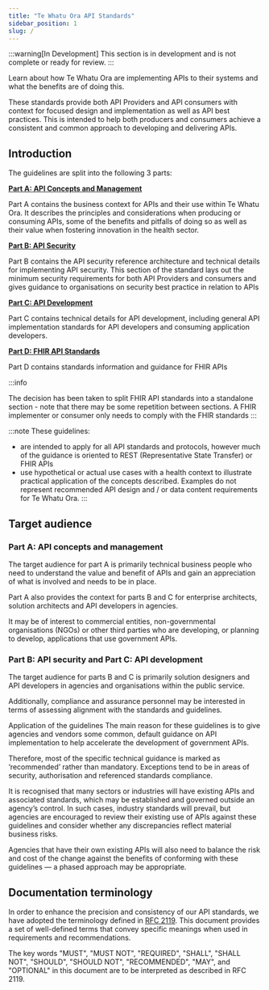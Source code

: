 ```yaml
---
title: "Te Whatu Ora API Standards"
sidebar_position: 1
slug: /
---
```


:::warning[In Development]
This section is in development and is not complete or ready for review.
:::

Learn about how Te Whatu Ora are implementing APIs to their systems and what the benefits are of doing this.

These standards provide both API Providers and API consumers with context for focused design and implementation as well as API best practices. This is intended to help both producers and consumers achieve a consistent and common approach to developing and delivering APIs.

## Introduction

The guidelines are split into the following 3 parts:

[**Part A: API Concepts and Management**](/api-concepts)

Part A contains the business context for APIs and their use within Te Whatu Ora. It describes the principles and considerations when producing or consuming APIs, some of the benefits and pitfalls of doing so as well as their value when fostering innovation in the health sector.

[**Part B: API Security**](/api-security)

Part B contains the API security reference architecture and technical details for implementing API security. This section of the standard lays out the minimum security requirements for both API Providers and consumers and gives guidance to organisations on security best practice in relation to APIs

[**Part C: API Development**](/api-development)

Part C contains technical details for API development, including general API implementation standards for API developers and consuming application developers.

[**Part D: FHIR API Standards**](/fhir-api-standard)

Part D contains standards information and guidance for FHIR APIs

:::info

The decision has been taken to split FHIR API standards into a standalone section - note that there may be some repetition between sections. A FHIR implementer or consumer only needs to comply with the FHIR standards
:::

:::note
These guidelines:

- are intended to apply for all API standards and protocols, however much of the guidance is oriented to REST (Representative State Transfer) or FHIR APIs
- use hypothetical or actual use cases with a health context to illustrate practical application of the concepts described. Examples do not represent recommended API design and / or data content requirements for Te Whatu Ora.
  :::

## Target audience

### Part A: API concepts and management

The target audience for part A is primarily technical business people who need to understand the value and benefit of APIs and gain an appreciation of what is involved and needs to be in place.

Part A also provides the context for parts B and C for enterprise architects, solution architects and API developers in agencies.

It may be of interest to commercial entities, non-governmental organisations (NGOs) or other third parties who are developing, or planning to develop, applications that use government APIs.

### Part B: API security and Part C: API development

The target audience for parts B and C is primarily solution designers and API developers in agencies and organisations within the public service.

Additionally, compliance and assurance personnel may be interested in terms of assessing alignment with the standards and guidelines.

Application of the guidelines
The main reason for these guidelines is to give agencies and vendors some common, default guidance on API implementation to help accelerate the development of government APIs.

Therefore, most of the specific technical guidance is marked as ‘recommended’ rather than mandatory. Exceptions tend to be in areas of security, authorisation and referenced standards compliance.

It is recognised that many sectors or industries will have existing APIs and associated standards, which may be established and governed outside an agency’s control. In such cases, industry standards will prevail, but agencies are encouraged to review their existing use of APIs against these guidelines and consider whether any discrepancies reflect material business risks.

Agencies that have their own existing APIs will also need to balance the risk and cost of the change against the benefits of conforming with these guidelines — a phased approach may be appropriate.

## Documentation terminology

In order to enhance the precision and consistency of our API standards, we have adopted the terminology defined in [RFC 2119](https://www.ietf.org/rfc/rfc2119.txt). This document provides a set of well-defined terms that convey specific meanings when used in requirements and recommendations.

The key words "MUST", "MUST NOT", "REQUIRED", "SHALL", "SHALL NOT", "SHOULD", "SHOULD NOT", "RECOMMENDED",  "MAY", and "OPTIONAL" in this document are to be interpreted as described in RFC 2119.
